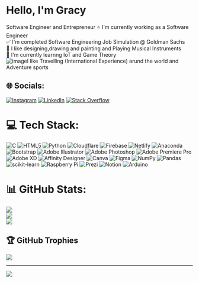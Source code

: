 # Hello, I'm Gracy
Software Engineer and Entrepreneur
⭐️ I'm currently working as a Software Engineer <br> 
✅ I'm completed Software Engineering Job Simulation @ Goldman Sachs <br>
🎨 I like designing,drawing and painting and Playing Musical Instruments <br>
🌱 I'm currently learnng IoT and Game Theory <br>
![image](https://github.com/xingzuophoenix/xingzuophoenix/assets/103934226/380897f7-5d30-485d-a089-7102ada7da6e)I like Travelling (International Experience) arund the world and Adventure sports

## 🌐 Socials:
[![Instagram](https://img.shields.io/badge/Instagram-%23E4405F.svg?logo=Instagram&logoColor=white)](https://instagram.com/_prod.cyan) [![LinkedIn](https://img.shields.io/badge/LinkedIn-%230077B5.svg?logo=linkedin&logoColor=white)](https://linkedin.com/in/hoony6134) [![Stack Overflow](https://img.shields.io/badge/-Stackoverflow-FE7A16?logo=stack-overflow&logoColor=white)](https://stackoverflow.com/users/15921510) 

# 💻 Tech Stack:
![C](https://img.shields.io/badge/c-%2300599C.svg?style=flat&logo=c&logoColor=white) ![HTML5](https://img.shields.io/badge/html5-%23E34F26.svg?style=flat&logo=html5&logoColor=white) ![Python](https://img.shields.io/badge/python-3670A0?style=flat&logo=python&logoColor=ffdd54) ![Cloudflare](https://img.shields.io/badge/Cloudflare-F38020?style=flat&logo=Cloudflare&logoColor=white) ![Firebase](https://img.shields.io/badge/firebase-%23039BE5.svg?style=flat&logo=firebase) ![Netlify](https://img.shields.io/badge/netlify-%23000000.svg?style=flat&logo=netlify&logoColor=#00C7B7) ![Anaconda](https://img.shields.io/badge/Anaconda-%2344A833.svg?style=flat&logo=anaconda&logoColor=white) ![Bootstrap](https://img.shields.io/badge/bootstrap-%23563D7C.svg?style=flat&logo=bootstrap&logoColor=white) ![Adobe Illustrator](https://img.shields.io/badge/adobeillustrator-%23FF9A00.svg?style=flat&logo=adobeillustrator&logoColor=white) ![Adobe Photoshop](https://img.shields.io/badge/adobephotoshop-%2331A8FF.svg?style=flat&logo=adobephotoshop&logoColor=white) ![Adobe Premiere Pro](https://img.shields.io/badge/Adobe%20Premiere%20Pro-9999FF.svg?style=flat&logo=Adobe%20Premiere%20Pro&logoColor=white) ![Adobe XD](https://img.shields.io/badge/Adobe%20XD-470137?style=flat&logo=Adobe%20XD&logoColor=#FF61F6) ![Affinity Designer](https://img.shields.io/badge/affinitydesginer-%231B72BE.svg?style=flat&logo=affinity-designer&logoColor=white) ![Canva](https://img.shields.io/badge/Canva-%2300C4CC.svg?style=flat&logo=Canva&logoColor=white) 	![Figma](https://img.shields.io/badge/figma-%23F24E1E.svg?style=flat&logo=figma&logoColor=white) ![NumPy](https://img.shields.io/badge/numpy-%23013243.svg?style=flat&logo=numpy&logoColor=white) ![Pandas](https://img.shields.io/badge/pandas-%23150458.svg?style=flat&logo=pandas&logoColor=white) ![scikit-learn](https://img.shields.io/badge/scikit--learn-%23F7931E.svg?style=flat&logo=scikit-learn&logoColor=white) ![Raspberry Pi](https://img.shields.io/badge/-RaspberryPi-C51A4A?style=flat&logo=Raspberry-Pi) ![Prezi](https://img.shields.io/badge/Prezi-%23000000.svg?style=flat&logo=Prezi&logoColor=white) ![Notion](https://img.shields.io/badge/Notion-%23000000.svg?style=flat&logo=notion&logoColor=white) ![Arduino](https://img.shields.io/badge/-Arduino-00979D?style=flat&logo=Arduino&logoColor=white)
# 📊 GitHub Stats:
![](https://github-readme-stats.vercel.app/api?username=hoony6134&theme=dark&hide_border=false&include_all_commits=true&count_private=false)<br/>
![](https://github-readme-streak-stats.herokuapp.com/?user=hoony6134&theme=dark&hide_border=false)<br/>
![](https://github-readme-stats.vercel.app/api/top-langs/?username=hoony6134&theme=dark&hide_border=false&include_all_commits=true&count_private=false&layout=compact)

## 🏆 GitHub Trophies
![](https://github-profile-trophy.vercel.app/?username=hoony6134&theme=radical&no-frame=false&no-bg=true&margin-w=4)

---
[![](https://visitcount.itsvg.in/api?id=hoony6134&icon=0&color=0)](https://visitcount.itsvg.in)
